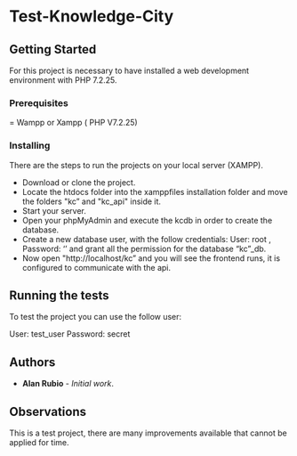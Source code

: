 # Test-Knowledge-City

## Getting Started

For this project is necessary to have installed a web development environment with PHP 7.2.25.

### Prerequisites

= Wampp or Xampp ( PHP V7.2.25)

### Installing

There are the steps to run the projects on your local server (XAMPP).

- Download or clone the project.
- Locate the htdocs folder into the xamppfiles installation folder and move the folders "kc” and "kc_api" inside it.
- Start your server.
- Open your phpMyAdmin and execute the kcdb in order to create the database.
- Create a new database user, with the follow credentials: User: root , Password: ‘’ and grant all the permission for the database “kc”_db.
- Now open "http://localhost/kc” and you will see the frontend runs, it is configured to communicate with the api.

## Running the tests

To test the project you can use the follow user:

User: test_user
Password: secret
 

## Authors

* **Alan Rubio** - *Initial work*.

## Observations

This is a test project, there are many improvements available that cannot be applied for time.
